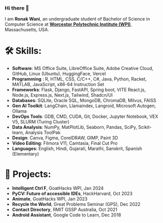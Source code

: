 ### Hi there 👋
I am **Ronak Wani**, an undergraduate student of Bachelor of Science in Computer Science at **[Worcestor Polytechnic Institute (WPI)](https://www.wpi.edu/)**, Massachusetts, USA. 
# 🛠️ Skills:
* **Software**: MS Office Suite, LibreOffice Suite, Adobe Creative Cloud, GitHub, Linux (Ubuntu), HuggingFace, Vercel
* **Programming** : R, HTML, CSS, C/C++, C#, Java, Python, Racket, MATLAB, JavaScript, x86-64 Instruction Set
* **Frameworks**: Flask, Django, FastAPI, Spring boot, VITE React.js, Node.js, Express.js, Next.js, Tailwind, Shadcn/UI
* **Databases**: SQLite, Oracle SQL, MongoDB, ChromaDB, Milvus, FAISS
* **Gen AI Toolkit**: LangChain, Llamaindex, Langroid, Microsoft Autogen, Ollama
* **DevOps Tools**: GDB, CMD, CUDA, Git, Docker, Jupyter Notebook, VEX V5, SLURM (Turing Cluster)
* **Data Analysis**: NumPy, MatPlotLib, Seaborn, Pandas, SciPy, Scikit-learn, Analysis ToolPak
* **Design**: Canva, Figma, CorelDRAW, GIMP, Paint 3D
* **Video Editing**: Filmora V11, Camtasia, Final Cut Pro
* **Languages**: English, Hindi, Gujarati, Marathi, Sanskrit, Spanish (Elementary)
  
# 🎯 Projects:
* **Intelligent Ctrl F**, GoatHacks WPI, Jan 2024
* **PyCV: Future of accessible IDEs**, HackHarvard, Oct 2023
* **Animate**, GoatHacks WPI, Jan 2023
* **Recycle the World**, Great Problems Seminar (GPS), Dec 2022
* **Contact Directory**, RMIT GSSP Australia, Oct 2021
* **Android Assistant**, Google Code to Learn, Dec 2018
